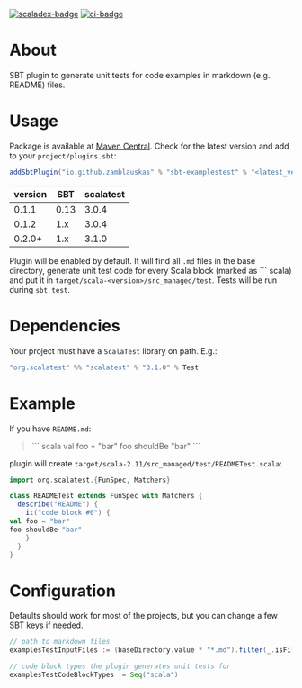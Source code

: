 [![scaladex-badge][]][scaladex] [![ci-badge][]][ci]

[scaladex]:           https://index.scala-lang.org/zamblauskas/sbt-examplestest
[scaladex-badge]:     https://index.scala-lang.org/zamblauskas/sbt-examplestestlatest.svg
[ci]:                 https://github.com/zamblauskas/sbt-examplestest/actions
[ci-badge]:           https://github.com/zamblauskas/sbt-examplestest/workflows/ci/badge.svg

About
==============================
SBT plugin to generate unit tests for code examples in markdown (e.g. README) files.

Usage
==============================

Package is available at [Maven Central](https://mvnrepository.com/artifact/io.github.zamblauskas/sbt-exampletest).
Check for the latest version and add to your `project/plugins.sbt`:
```scala
addSbtPlugin("io.github.zamblauskas" % "sbt-examplestest" % "<latest_version>")
```

| version  | SBT  | scalatest |
|----------|------|-----------|
| 0.1.1    | 0.13 | 3.0.4     |
| 0.1.2    | 1.x  | 3.0.4     |
| 0.2.0+   | 1.x  | 3.1.0     |

Plugin will be enabled by default.
It will find all `.md` files in the base directory, generate unit test code for every Scala block (marked as \`\`\` scala) and put it in `target/scala-<version>/src_managed/test`.
Tests will be run during `sbt test`.

Dependencies
==============================

Your project must have a `ScalaTest` library on path. E.g.:
```scala
"org.scalatest" %% "scalatest" % "3.1.0" % Test
```

Example
==============================

If you have `README.md`:

> \`\`\` scala
> val foo = "bar"
> foo shouldBe "bar"
> \`\`\`

plugin will create `target/scala-2.11/src_managed/test/READMETest.scala`:
``` scala
import org.scalatest.{FunSpec, Matchers}

class READMETest extends FunSpec with Matchers {
  describe("README") {
    it("code block #0") {
val foo = "bar"
foo shouldBe "bar"
    }
  }
}
```

Configuration
==============================

Defaults should work for most of the projects, but you can change a few SBT keys if needed.
```scala
// path to markdown files
examplesTestInputFiles := (baseDirectory.value * "*.md").filter(_.isFile).get

// code block types the plugin generates unit tests for
examplesTestCodeBlockTypes := Seq("scala")
```
